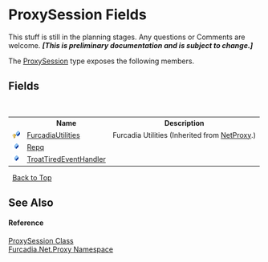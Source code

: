 # ProxySession Fields
This stuff is still in the planning stages. Any questions or Comments are welcome. _**\[This is preliminary documentation and is subject to change.\]**_

The <a href="T_Furcadia_Net_Proxy_ProxySession">ProxySession</a> type exposes the following members.


## Fields
&nbsp;<table><tr><th></th><th>Name</th><th>Description</th></tr><tr><td>![Protected field](media/protfield.gif "Protected field")</td><td><a href="F_Furcadia_Net_NetProxy_FurcadiaUtilities">FurcadiaUtilities</a></td><td>
Furcadia Utilities
 (Inherited from <a href="T_Furcadia_Net_NetProxy">NetProxy</a>.)</td></tr><tr><td>![Public field](media/pubfield.gif "Public field")</td><td><a href="F_Furcadia_Net_Proxy_ProxySession_Repq">Repq</a></td><td></td></tr><tr><td>![Public field](media/pubfield.gif "Public field")</td><td><a href="F_Furcadia_Net_Proxy_ProxySession_TroatTiredEventHandler">TroatTiredEventHandler</a></td><td /></tr></table>&nbsp;
<a href="#proxysession-fields">Back to Top</a>

## See Also


#### Reference
<a href="T_Furcadia_Net_Proxy_ProxySession">ProxySession Class</a><br /><a href="N_Furcadia_Net_Proxy">Furcadia.Net.Proxy Namespace</a><br />